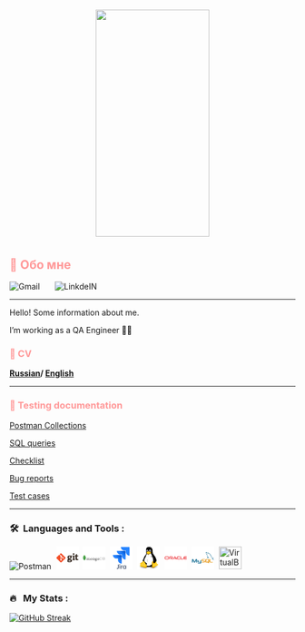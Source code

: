 <a name="readme-top"></a>
<h1>
  <div id="header" align="center">
    <img src="https://media.tenor.com/Gx-UhiiSPDAAAAAC/fehlerhaft-fehler.gif" width="200" height="400"/>
  </div>
</h1>
<h2 style="color:rgb(255, 152, 152);">&#128102; Обо мне</h2>
<a target="_blank" href="mailto:sadovski.art@gmail.com">
  <img align="left" alt="Gmail" width="80px" src="https://www.vectorlogo.zone/logos/gmail/gmail-ar21.svg"/>
</a>
<a target="_blank" href="https://www.linkedin.com/in/%D0%B0%D1%80%D1%82%D1%91%D0%BC-%D1%81%D0%B0%D0%B4%D0%BE%D0%B2%D1%81%D0%BA%D0%B8%D0%B9-963574228/">
  <img align="left" alt="LinkdeIN" width="80px" src="https://www.vectorlogo.zone/logos/linkedin/linkedin-ar21.svg"/>
</a>
</br>
<hr>
<p>Hello! Some information about me.</p>

<p>I’m working as a QA Engineer &#128104;&#8205;&#128187;</p>

<h3 style="color:rgb(255, 152, 152);" title = "Link to my CV on russian and english from Google Drive">&#128221; CV</h3>
  <b>
    <a href="https://drive.google.com/file/d/1l1xZScs_WicDL2eA3PKGutQoHomZFv6g/view?usp=sharing" target="_blank">Russian</a>/
    <a href="https://drive.google.com/file/d/12Xs1J6-aRQVxviksVfLWOE6cNR7H34xt/view?usp=sharing" target="_blank">English</a>
  </b>
<hr>

<h3 style="color:rgb(255, 152, 152);">&#128195; Testing documentation</h3>
<div>
<a href="https://github.com/bors4/postman" target="_self"><p title = "Postman Collections">Postman Collections</p></a>
<a href="https://github.com/bors4/sql"  target="_self"><p title = "SQL queries">SQL queries</p></a>
<a href="https://github.com/bors4/checklists" target="_self"><p title = "Checklist">Checklist</p></a>
<a href="https://github.com/bors4/bug-reports" target="_self"><p title = "Bug reports">Bug reports</p></a>
<a href="https://github.com/bors4/test-cases" target="_self"><p title = "Test cases">Test cases</p></a>
</div>
<hr>
<div>
  
  ### 🛠 &nbsp;Languages and Tools :
  
  <p>
  <img src="https://www.vectorlogo.zone/logos/getpostman/getpostman-icon.svg" title="Postman"  alt="Postman" width="40" height="40"/>&nbsp;
  <img src="https://github.com/devicons/devicon/blob/master/icons/git/git-original-wordmark.svg" title="Git" **alt="Git" width="40" height="40"/>&nbsp;
  <img src="https://raw.githubusercontent.com/github/explore/80688e429a7d4ef2fca1e82350fe8e3517d3494d/topics/mongodb/mongodb.png" title="MongoDB" **alt="MongoDB" width="40" height="40"/>&nbsp;
  <img src="https://github.com/devicons/devicon/blob/master/icons/jira/jira-original-wordmark.svg" title="Jira" **alt="Jira" width="40" height="40"/>&nbsp;
  <img src="https://github.com/devicons/devicon/blob/master/icons/linux/linux-original.svg" title="Linux" **alt="Linux" width="40" height="40"/>&nbsp;
  <img src="https://github.com/devicons/devicon/blob/master/icons/oracle/oracle-original.svg" title="Oracle" **alt="Oracle" width="40" height="40"/>&nbsp;
  <img src="https://github.com/devicons/devicon/blob/master/icons/mysql/mysql-original-wordmark.svg" title="MySQL"  alt="MySQL" width="40" height="40"/>&nbsp;
  <img src="https://www.vectorlogo.zone/logos/virtualbox/virtualbox-icon.svg" title="VirtualBox" **alt="VirtualBox" width="40" height="40"/>&nbsp;
  </p>

  ---
  
  ### 🔥 &nbsp; My Stats :
  [![GitHub Streak](http://github-readme-streak-stats.herokuapp.com?user=itsZed0&theme=dark&background=000000)](https://git.io/streak-stats)
